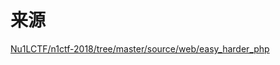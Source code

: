 # 来源
[Nu1LCTF/n1ctf-2018/tree/master/source/web/easy_harder_php](https://github.com/Nu1LCTF/n1ctf-2018/tree/master/source/web/easy_harder_php)